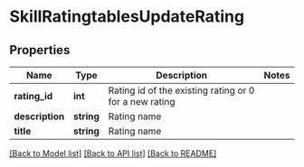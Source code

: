 # SkillRatingtablesUpdateRating

## Properties
Name | Type | Description | Notes
------------ | ------------- | ------------- | -------------
**rating_id** | **int** | Rating id of the existing rating or 0 for a new rating | 
**description** | **string** | Rating name | 
**title** | **string** | Rating name | 

[[Back to Model list]](../README.md#documentation-for-models) [[Back to API list]](../README.md#documentation-for-api-endpoints) [[Back to README]](../README.md)



